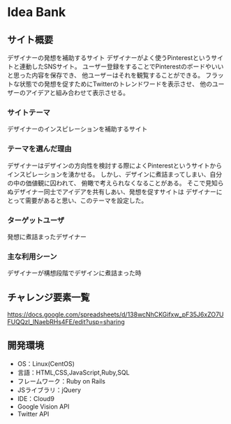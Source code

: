# Idea Bank

## サイト概要
デザイナーの発想を補助するサイト
デザイナーがよく使うPinterestというサイトと連動したSNSサイト。
ユーザー登録をすることでPinterestのボードやいいと思った内容を保存でき、
他ユーザーはそれを観覧することができる。
フラットな状態での発想を促すためにTwitterのトレンドワードを表示させ、
他のユーザーのアイデアと組み合わせて表示させる。

### サイトテーマ
デザイナーのインスピレーションを補助するサイト

### テーマを選んだ理由
デザイナーはデザインの方向性を検討する際によくPinterestというサイトから
インスピレーションを湧かせる。
しかし、デザインに煮詰まってしまい、自分の中の価値観に囚われて、
俯瞰で考えられなくなることがある。
そこで見知らぬデザイナー同士でアイデアを共有しあい、発想を促すサイトは
デザイナーにとって需要があると思い、このテーマを設定した。


### ターゲットユーザ
発想に煮詰まったデザイナー

### 主な利用シーン
デザイナーが構想段階でデザインに煮詰まった時

## チャレンジ要素一覧
https://docs.google.com/spreadsheets/d/138wcNhCKGifxw_pF35J6xZO7UFUQQzI_lNaebRHs4FE/edit?usp=sharing

## 開発環境
- OS：Linux(CentOS)
- 言語：HTML,CSS,JavaScript,Ruby,SQL
- フレームワーク：Ruby on Rails
- JSライブラリ：jQuery
- IDE：Cloud9
- Google Vision API
- Twitter API